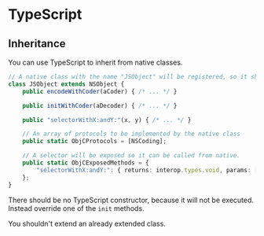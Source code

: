 # TypeScript

## Inheritance

You can use TypeScript to inherit from native classes.

```typescript
// A native class with the name "JSObject" will be registered, so it should be unique
class JSObject extends NSObject {
    public encodeWithCoder(aCoder) { /* ... */ }

    public initWithCoder(aDecoder) { /* ... */ }

    public "selectorWithX:andY:"(x, y) { /* ... */ }

    // An array of protocols to be implemented by the native class
    public static ObjCProtocols = [NSCoding];

    // A selector will be exposed so it can be called from native.
    public static ObjCExposedMethods = {
        "selectorWithX:andY:": { returns: interop.types.void, params: [interop.types.id, interop.types.id] }
    };
}
```

There should be no TypeScript constructor, because it will not be executed. Instead override one of the `init` methods.

You shouldn't extend an already extended class.

